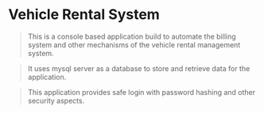 # Vehicle Rental System
> This is a console based application build to automate the billing system and other mechanisms of the vehicle rental management system.

> It uses mysql server as a database to store and retrieve data for the application.

> This application provides safe login with password hashing and other security aspects.
